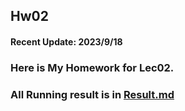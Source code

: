 ## Hw02

#### Recent Update: 2023/9/18

### Here is My Homework for Lec02.

### All Running result is in [Result.md](https://github.com/kevinyao0901/Introduction-to-Data-Science-and-Engineering/blob/main/Data%20Thinking%20and%20Problem%20Solving/Result.md)
      
